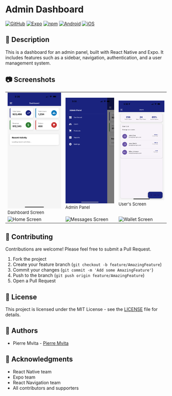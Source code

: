 # Admin Dashboard

[![GitHub](https://img.shields.io/badge/GitHub-100000?style=for-the-badge&logo=github&logoColor=white)](https://github.com/pmvita/admin-dashoard_v3)
[![Expo](https://img.shields.io/badge/Expo-1C1E94?style=for-the-badge&logo=expo&logoColor=white)](https://expo.dev/@pmvita/admin-dashoard_v3)
[![npm](https://img.shields.io/badge/npm-%23003A2C.svg?style=for-the-badge&logo=npm&logoColor=white)](https://www.npmjs.com/package/admin-dashoard_v3)
[![Android](https://img.shields.io/badge/Android-3DDC84?style=for-the-badge&logo=android&logoColor=white)](https://play.google.com/store/apps/details?id=com.admin.dashoard_v3)
[![iOS](https://img.shields.io/badge/iOS-000000?style=for-the-badge&logo=apple&logoColor=white)](https://apps.apple.com/us/app/admin-dashoard_v3/id1636008002)


## 📝 Description

This is a dashboard for an admin panel, built with React Native and Expo. It includes features such as a sidebar, navigation, authentication, and a user management system.

## 📷 Screenshots

<div align="center">
  <table>
    <tr>
      <td>
        <img
          src="./screenshots/ss1.PNG"
          alt="Dashboard Screen"
          width="200"
          height="auto"
        />
        <text style="font-size: 13px;" >Dashboard Screen</text>
      </td>
      <td>
        <img
          src="./screenshots/ss2.PNG"
          alt="Admin Panel"
          width="200"
          height="auto"
        />
        <text style="font-size: 13px;" >Admin Panel</text>
      </td>
      <td>
        <img
          src="./screenshots/ss3.PNG"
          alt="User's Screen"
          width="200"
          height="auto"
        />
        <text style="font-size: 13px;" >User's Screen</text>
      </td>
    </tr>
    <tr>
      <td>
        <img
          src="./images/ios-ss5.png"
          alt="Home Screen"
          width="100"
          height="auto"
        />
      </td>
      <td>
        <img 
          src="./images/ios-ss6.png"
          alt="Messages Screen"
          width="100"
          height="auto"
        />
      </td>
      <td>
        <img 
          src="./images/ios-ss7.png"
          alt="Wallet Screen"
          width="100"
          height="auto"
        />
      </td>
    </tr>
  </table>
</div>

## 🤝 Contributing

Contributions are welcome! Please feel free to submit a Pull Request.

1. Fork the project
2. Create your feature branch (`git checkout -b feature/AmazingFeature`)
3. Commit your changes (`git commit -m 'Add some AmazingFeature'`)
4. Push to the branch (`git push origin feature/AmazingFeature`)
5. Open a Pull Request

## 📝 License

This project is licensed under the MIT License - see the [LICENSE](LICENSE) file for details.

## 👥 Authors

- Pierre Mvita - [Pierre Mvita](https://github.com/pmvita)

## 🙏 Acknowledgments

- React Native team
- Expo team
- React Navigation team
- All contributors and supporters
